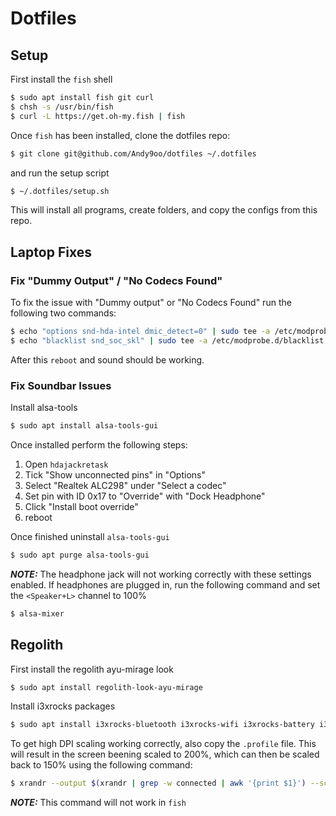 # Dotfiles

## Setup
First install the `fish` shell
```sh
$ sudo apt install fish git curl
$ chsh -s /usr/bin/fish
$ curl -L https://get.oh-my.fish | fish
```

Once `fish` has been installed, clone the dotfiles repo: 
```sh
$ git clone git@github.com/Andy9oo/dotfiles ~/.dotfiles
```
and run the setup script

```sh
$ ~/.dotfiles/setup.sh
```

This will install all programs, create folders, and copy the configs from this repo.

## Laptop Fixes

### Fix "Dummy Output" / "No Codecs Found"
To fix the issue with "Dummy output" or "No Codecs Found" run the following two commands:

```sh
$ echo "options snd-hda-intel dmic_detect=0" | sudo tee -a /etc/modprobe.d/alsa-base.conf
$ echo "blacklist snd_soc_skl" | sudo tee -a /etc/modprobe.d/blacklist.conf
```

After this `reboot` and sound should be working.

### Fix Soundbar Issues

Install alsa-tools

```sh
$ sudo apt install alsa-tools-gui
```

Once installed perform the following steps:

1. Open `hdajackretask`
2. Tick "Show unconnected pins" in "Options"
3. Select "Realtek ALC298" under "Select a codec"
4. Set pin with ID 0x17 to "Override" with "Dock Headphone"
5. Click "Install boot override" 
6. reboot

Once finished uninstall `alsa-tools-gui`
```sh
$ sudo apt purge alsa-tools-gui
```

**_NOTE:_** The headphone jack will not working correctly with these settings enabled. If headphones are plugged in, run the following command and set the `<Speaker+L>` channel to 100%

```sh
$ alsa-mixer
```

## Regolith
First install the regolith ayu-mirage look
```sh
$ sudo apt install regolith-look-ayu-mirage
``` 

Install i3xrocks packages
```sh
$ sudo apt install i3xrocks-bluetooth i3xrocks-wifi i3xrocks-battery i3xrocks-rofication i3xrocks-time
```

To get high DPI scaling working correctly, also copy the `.profile` file. This will result in the screen beening scaled to 200%, which can then be scaled back to 150% using the following command:

```sh
$ xrandr --output $(xrandr | grep -w connected | awk '{print $1}') --scale 1.5x1.5
```

**_NOTE:_** This command will not work in `fish`
